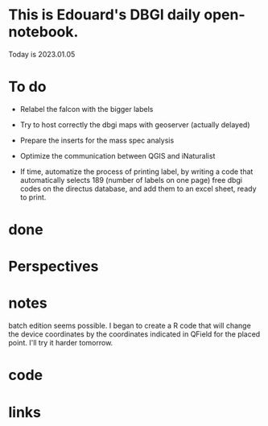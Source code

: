 
# This is Edouard's DBGI daily open-notebook.

Today is 2023.01.05

# To do

- Relabel the falcon with the bigger labels

- Try to host correctly the dbgi maps with geoserver (actually delayed)

- Prepare the inserts for the mass spec analysis

- Optimize the communication between QGIS and iNaturalist

- If time, automatize the process of printing label, by writing a code that automatically selects 189 (number of labels on one page) free dbgi codes on the directus database, and add them to an excel sheet, ready to print.

# done

# Perspectives

# notes

batch edition seems possible. I began to create a R code that will change the device coordinates by the coordinates indicated in QField for the placed point. I'll try it harder tomorrow.

# code

# links


